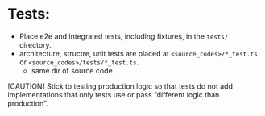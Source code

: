# Tests:

- Place e2e and integrated tests, including fixtures, in the `tests/` directory.
- architecture, structre, unit tests are placed at `<source_codes>/*_test.ts` or `<source_codes>/tests/*_test.ts`.
  - same dir of source code.

[CAUTION]
Stick to testing production logic so that tests do not add implementations that only tests use or pass “different logic than production”.
